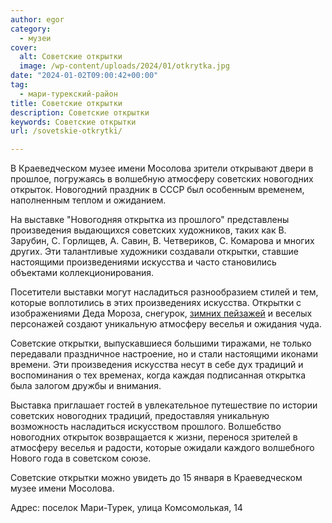 ```yaml
---
author: egor
category:
  - музеи
cover:
  alt: Советские открытки
  image: /wp-content/uploads/2024/01/otkrytka.jpg
date: "2024-01-02T09:00:42+00:00"
tag:
  - мари-турекский-район
title: Советские открытки
description: Советские открытки
keywords: Советские открытки
url: /sovetskie-otkrytki/

---
```

В Краеведческом музее имени Мосолова зрители открывают двери в прошлое, погружаясь в волшебную атмосферу советских новогодних открыток. Новогодний праздник в СССР был особенным временем, наполненным теплом и ожиданием.

На выставке "Новогодняя открытка из прошлого" представлены произведения выдающихся советских художников, таких как В. Зарубин, С. Горлищев, А. Савин, В. Четвериков, С. Комарова и многих других. Эти талантливые художники создавали открытки, ставшие настоящими произведениями искусства и часто становились объектами коллекционирования.

Посетители выставки могут насладиться разнообразием стилей и тем, которые воплотились в этих произведениях искусства. Открытки с изображениями Деда Мороза, снегурок, [зимних пейзажей](/yolka-marij-el/) и веселых персонажей создают уникальную атмосферу веселья и ожидания чуда.

Советские открытки, выпускавшиеся большими тиражами, не только передавали праздничное настроение, но и стали настоящими иконами времени. Эти произведения искусства несут в себе дух традиций и воспоминания о тех временах, когда каждая подписанная открытка была залогом дружбы и внимания.

Выставка приглашает гостей в увлекательное путешествие по истории советских новогодних традиций, предоставляя уникальную возможность насладиться искусством прошлого. Волшебство новогодних открыток возвращается к жизни, перенося зрителей в атмосферу веселья и радости, которые ожидали каждого волшебного Нового года в советском союзе.

Советские открытки можно увидеть до 15 января в Краеведческом музее имени Мосолова.

Адрес: поселок Мари-Турек, улица Комсомолькая, 14
